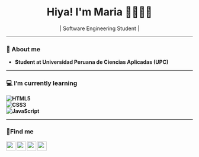 <h1 align="center"> Hiya! I'm Maria     👋👩🏽‍💻 </h1>
<p align="center">| Software Engineering Student |</p>

---------------------------------------------------------------------------------------------------------------------------------------------------------------------------------

### 📓 About me
-  **Student at Universidad Peruana de Ciencias Aplicadas (UPC)** 
 
---------------------------------------------------------------------------------------------------------------------------------------------------------------------------------

### 💻 I’m currently learning

**![HTML5](https://img.shields.io/badge/-HTML5-000000?style=for-the-badge&logo=HTML5)** <br>
**![CSS3](https://img.shields.io/badge/-CSS3-000000?style=for-the-badge&logo=CSS3)**<br>
**![JavaScript](https://img.shields.io/badge/-JavaScript-000000?style=for-the-badge&logo=javascript)**


---------------------------------------------------------------------------------------------------------------------------------------------------------------------------------
### 📱Find me
<a href="https://twitter.com/Mariah15101" alt="Twitter" > <img align="left" src="https://github.com/nitish-awasthi/nitish-awasthi/blob/master/twitter.png" height="25" width="25"> </a>   

<a href="https://www.facebook.com/Maria-Alexandra-Ahuanari-Murayari" alt="Facebook"> <img align="left" src="https://github.com/nitish-awasthi/nitish-awasthi/blob/master/1024px-Facebook_Logo_(2019).png" height="25" width="25"></a>

<a href="https://www.instagram.com/mitsuki.3107" alt="Instagram"><img align="left" src="https://github.com/nitish-awasthi/nitish-awasthi/blob/master/instagram-logo-png-transparent-background-hd-3.png" height="25" width="25"></a>

<a href="mailto:alexandramisw@gmail.com" alt="Contact me"> <img align="left" src="https://github.com/nitish-awasthi/nitish-awasthi/blob/master/gmail-512.webp" height="25" width="25"></a>
 
